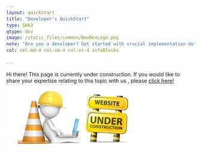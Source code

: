```yaml
---
layout: quickstart
title: "Developer's QuickStart"
type: SHA3
qtype: dev
image: /static_files/common/NewDevLogo.png
note: "Are you a developer? Get started with crucial implementation details above."
col: col-md-4 col-sm-4 col-xs-4 infoBlocks

---
```

Hi there! This page is currently under construction. If you would like to share your expertise relating to this topic with us , please <a href="/CONTRIBUTING-template.md">click here!</a>

<img src="/static_files/common/under_construction.jpg" style="width:70%;height:70%;" alt="under construction image">
